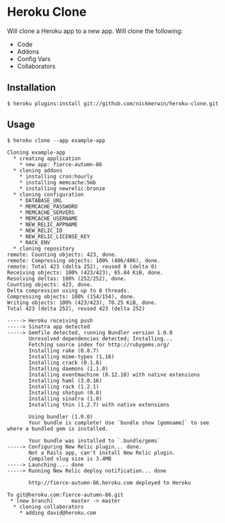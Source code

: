 # Heroku Clone

Will clone a Heroku app to a new app. Will clone the following:

  * Code
  * Addons
  * Config Vars
  * Collaborators

## Installation

    $ heroku plugins:install git://github.com/nickmerwin/heroku-clone.git

## Usage

    $ heroku clone --app example-app

    Cloning example-app
      * creating application
        * new app: fierce-autumn-86
      * cloning addons
        * installing cron:hourly
        * installing memcache:5mb
        * installing newrelic:bronze
      * cloning configuration
        * DATABASE_URL
        * MEMCACHE_PASSWORD
        * MEMCACHE_SERVERS
        * MEMCACHE_USERNAME
        * NEW_RELIC_APPNAME
        * NEW_RELIC_ID
        * NEW_RELIC_LICENSE_KEY
        * RACK_ENV
      * cloning repository
    remote: Counting objects: 423, done.
    remote: Compressing objects: 100% (406/406), done.
    remote: Total 423 (delta 252), reused 0 (delta 0)
    Receiving objects: 100% (423/423), 65.84 KiB, done.
    Resolving deltas: 100% (252/252), done.
    Counting objects: 423, done.
    Delta compression using up to 8 threads.
    Compressing objects: 100% (154/154), done.
    Writing objects: 100% (423/423), 70.25 KiB, done.
    Total 423 (delta 252), reused 423 (delta 252)

    -----> Heroku receiving push
    -----> Sinatra app detected
    -----> Gemfile detected, running Bundler version 1.0.0
           Unresolved dependencies detected; Installing...
           Fetching source index for http://rubygems.org/
           Installing rake (0.8.7) 
           Installing mime-types (1.16) 
           Installing crack (0.1.8) 
           Installing daemons (1.1.0) 
           Installing eventmachine (0.12.10) with native extensions 
           Installing haml (3.0.16) 
           Installing rack (1.2.1) 
           Installing shotgun (0.8) 
           Installing sinatra (1.0) 
           Installing thin (1.2.7) with native extensions 

           Using bundler (1.0.0) 
           Your bundle is complete! Use `bundle show [gemname]` to see where a bundled gem is installed.
       
           Your bundle was installed to `.bundle/gems`
    -----> Configuring New Relic plugin... done.
           Not a Rails app, can't install New Relic plugin.
           Compiled slug size is 3.4MB
    -----> Launching.... done
    -----> Running New Relic deploy notification... done

           http://fierce-autumn-86.heroku.com deployed to Heroku

    To git@heroku.com:fierce-autumn-86.git
     * [new branch]      master -> master
      * cloning collaborators
        * adding david@heroku.com